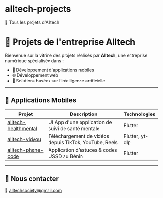 # alltech-projects
📱 Tous les projets  d'Alltech
# 🚀 Projets de l'entreprise Alltech

Bienvenue sur la vitrine des projets réalisés par **Alltech**, une entreprise numérique spécialisée dans :

- 📱 Développement d'applications mobiles
- 🌐 Développement web
- 🧠 Solutions basées sur l’intelligence artificielle

---

## 📱 Applications Mobiles

| Projet | Description | Technologies |
|--------|-------------|--------------|
| [alltech-healthmental](https://github.com/alimisara/app-ui-healthmental) | UI App d'une application de suivi de santé mentale | Flutter |
| [alltech-vidyou](https://github.com/ton-compte/alltech-vidyou) | Téléchargement de vidéos depuis TikTok, YouTube, Reels | Flutter, yt-dlp |
| [alltech-phone-code](https://github.com/ton-compte/alltech-mobile-code-master) | Application d’astuces & codes USSD au Bénin | Flutter |

---

## 🤝 Nous contacter

📧 alltechsociety@gmail.com  
